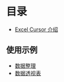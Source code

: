 # 目录

* [Excel Cursor 介绍](README.md)

## 使用示例

* [数据整理](Example/data-collation.md)
* [数据透视表](Example/pivot-table.md)
